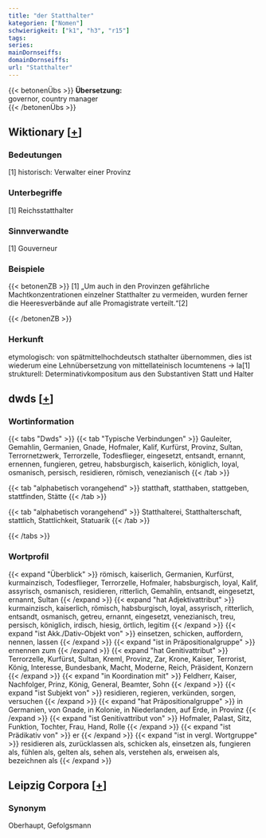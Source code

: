```yaml
---
title: "der Statthalter"
kategorien: ["Nomen"]
schwierigkeit: ["k1", "h3", "r15"]
tags:
series:
mainDornseiffs:
domainDornseiffs:
url: "Statthalter"
---
```


{{< betonenÜbs >}}
**Übersetzung:**  
governor, country manager  
{{< /betonenÜbs >}}

## Wiktionary [[+](https://de.wiktionary.org/wiki/Statthalter)]

### Bedeutungen
[1] historisch: Verwalter einer Provinz  

### Unterbegriffe
[1] Reichsstatthalter  

### Sinnverwandte
[1] Gouverneur  

### Beispiele
{{< betonenZB >}}
[1] „Um auch in den Provinzen gefährliche Machtkonzentrationen einzelner Statthalter zu vermeiden, wurden ferner die Heeresverbände auf alle Promagistrate verteilt.“[2]  

{{< /betonenZB >}}
### Herkunft
etymologisch: von spätmittelhochdeutsch stathalter übernommen, dies ist wiederum eine Lehnübersetzung von mittellateinisch locumtenens → la[1]  
strukturell: Determinativkompositum aus den Substantiven Statt und Halter  



## dwds [[+](https://www.dwds.de/wb/Statthalter)]

### Wortinformation
{{< tabs "Dwds" >}}
{{< tab "Typische Verbindungen" >}}
Gauleiter, Gemahlin, Germanien, Gnade, Hofmaler, Kalif, Kurfürst, Provinz, Sultan, Terrornetzwerk, Terrorzelle, Todesflieger, eingesetzt, entsandt, ernannt, ernennen, fungieren, getreu, habsburgisch, kaiserlich, königlich, loyal, osmanisch, persisch, residieren, römisch, venezianisch
{{< /tab >}}

{{< tab "alphabetisch vorangehend" >}}
statthaft, statthaben, stattgeben, stattfinden, Stätte
{{< /tab >}}

{{< tab "alphabetisch vorangehend" >}}
Statthalterei, Statthalterschaft, stattlich, Stattlichkeit, Statuarik
{{< /tab >}}

{{< /tabs >}}

### Wortprofil
{{< expand "Überblick" >}} römisch, kaiserlich, Germanien, Kurfürst, kurmainzisch, Todesflieger, Terrorzelle, Hofmaler, habsburgisch, loyal, Kalif, assyrisch, osmanisch, residieren, ritterlich, Gemahlin, entsandt, eingesetzt, ernannt, Sultan {{< /expand >}}
{{< expand "hat Adjektivattribut" >}} kurmainzisch, kaiserlich, römisch, habsburgisch, loyal, assyrisch, ritterlich, entsandt, osmanisch, getreu, ernannt, eingesetzt, venezianisch, treu, persisch, königlich, irdisch, hiesig, örtlich, legitim {{< /expand >}}
{{< expand "ist Akk./Dativ-Objekt von" >}} einsetzen, schicken, auffordern, nennen, lassen {{< /expand >}}
{{< expand "ist in Präpositionalgruppe" >}} ernennen zum {{< /expand >}}
{{< expand "hat Genitivattribut" >}} Terrorzelle, Kurfürst, Sultan, Kreml, Provinz, Zar, Krone, Kaiser, Terrorist, König, Interesse, Bundesbank, Macht, Moderne, Reich, Präsident, Konzern {{< /expand >}}
{{< expand "in Koordination mit" >}} Feldherr, Kaiser, Nachfolger, Prinz, König, General, Beamter, Sohn {{< /expand >}}
{{< expand "ist Subjekt von" >}} residieren, regieren, verkünden, sorgen, versuchen {{< /expand >}}
{{< expand "hat Präpositionalgruppe" >}} in Germanien, von Gnade, in Kolonie, in Niederlanden, auf Erde, in Provinz {{< /expand >}}
{{< expand "ist Genitivattribut von" >}} Hofmaler, Palast, Sitz, Funktion, Tochter, Frau, Hand, Rolle {{< /expand >}}
{{< expand "ist Prädikativ von" >}} er {{< /expand >}}
{{< expand "ist in vergl. Wortgruppe" >}} residieren als, zurücklassen als, schicken als, einsetzen als, fungieren als, fühlen als, gelten als, sehen als, verstehen als, erweisen als, bezeichnen als {{< /expand >}}

## Leipzig Corpora [[+](https://corpora.uni-leipzig.de/en/res?word=Statthalter&corpusId=deu_newscrawl-public_2018)]


### Synonym
Oberhaupt, Gefolgsmann

